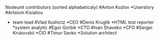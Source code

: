 Nodeunit contributors (sorted alphabeticaly)
#Anton Kozlov
*Userstory
#Artsiom Kisialiou
* team lead
#Vlad Ilushictz
*CEO
#Denis Kruglik
*HTML test reporter
*system analytic
#Egor Gorbik
*CTO
#Ivan Shaveko
*CFO
#Sergei Krukovskii
*CIO
#Timur Savko
*Solution architect
